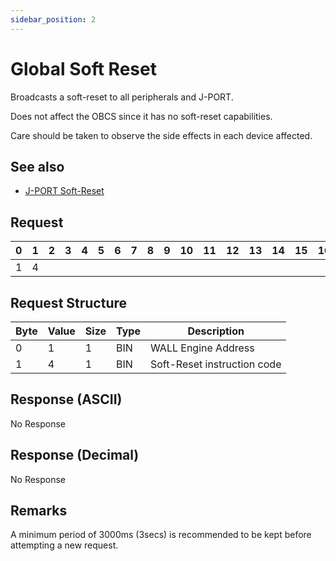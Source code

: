 ```yaml
---
sidebar_position: 2
---
```


# Global Soft Reset

Broadcasts a soft-reset to all peripherals and J-PORT.

Does not affect the OBCS since it has no soft-reset capabilities.

Care should be taken to observe the side effects in each device affected.

## See also
- [J-PORT Soft-Reset](../j-port/soft-reset.md)

## Request

| 0  | 1  | 2  | 3  | 4  | 5  | 6  | 7  | 8  | 9  | 10 | 11 | 12 | 13 | 14 | 15 | 16 | 17 | 18 | 19 | 20 | 21 | 22 | 23 | 24 | 25 | 26 | 27 | 28 | 29 | 30 | 31 |
|----|----|----|----|----|----|----|----|----|----|----|----|----|----|----|----|----|----|----|----|----|----|----|----|----|----|----|----|----|----|----|----|
| 1 | 4 |    |  |    |    |    |    |    |    |    |    |    |    |    |    |    |    |    |    |    |    |    |    |    |    |    |    |    |    |    |  |

## Request Structure

| Byte | Value | Size | Type | Description                              |
|------|-------|------|------|------------------------------------------|
| 0    | 1   | 1    | BIN  | WALL Engine Address                    |
| 1    | 4    | 1    | BIN  | Soft-Reset instruction code    |

## Response (ASCII)

No Response

## Response (Decimal)

No Response

## Remarks

A minimum period of 3000ms (3secs) is recommended to be kept before attempting a new request.
